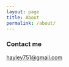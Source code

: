 ```yaml
---
layout: page
title: About
permalink: /about/
---
```



### Contact me

[hayley751@gmail.com](mailto:hayley751@gmail.com)
